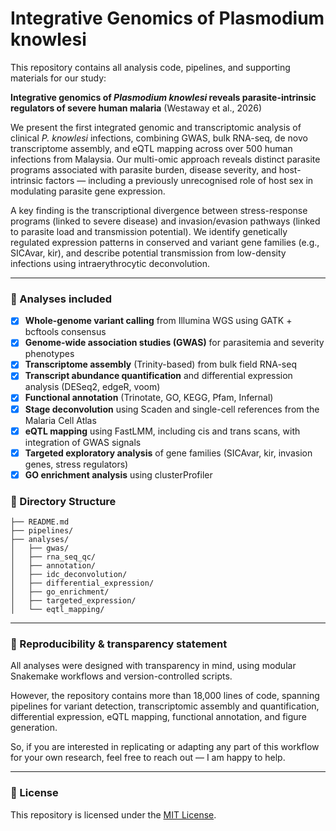 # Integrative Genomics of Plasmodium knowlesi

This repository contains all analysis code, pipelines, and supporting materials for our study:

**Integrative genomics of _Plasmodium knowlesi_ reveals parasite-intrinsic regulators of severe human malaria** (Westaway et al., 2026)

We present the first integrated genomic and transcriptomic analysis of clinical _P. knowlesi_ infections, combining GWAS, bulk RNA-seq, de novo transcriptome assembly, and eQTL mapping across over 500 human infections from Malaysia. Our multi-omic approach reveals distinct parasite programs associated with parasite burden, disease severity, and host-intrinsic factors — including a previously unrecognised role of host sex in modulating parasite gene expression. 

A key finding is the transcriptional divergence between stress-response programs (linked to severe disease) and invasion/evasion pathways (linked to parasite load and transmission potential). We identify genetically regulated expression patterns in conserved and variant gene families (e.g., SICAvar, kir), and describe potential transmission from low-density infections using intraerythrocytic deconvolution.

---

### 🧬 Analyses included

- [x] **Whole-genome variant calling** from Illumina WGS using GATK + bcftools consensus
- [x] **Genome-wide association studies (GWAS)** for parasitemia and severity phenotypes
- [x] **Transcriptome assembly** (Trinity-based) from bulk field RNA-seq
- [x] **Transcript abundance quantification** and differential expression analysis (DESeq2, edgeR, voom)
- [x] **Functional annotation** (Trinotate, GO, KEGG, Pfam, Infernal)
- [x] **Stage deconvolution** using Scaden and single-cell references from the Malaria Cell Atlas
- [x] **eQTL mapping** using FastLMM, including cis and trans scans, with integration of GWAS signals
- [x] **Targeted exploratory analysis** of gene families (SICAvar, kir, invasion genes, stress regulators)
- [x] **GO enrichment analysis** using clusterProfiler

### 📂 Directory Structure

```plaintext
├── README.md
├── pipelines/
├── analyses/
│   ├── gwas/
│   ├── rna_seq_qc/
│   ├── annotation/
│   ├── idc_deconvolution/
│   ├── differential_expression/
│   ├── go_enrichment/
│   ├── targeted_expression/
│   └── eqtl_mapping/
```

---

### 🔁 Reproducibility & transparency statement

All analyses were designed with transparency in mind, using modular Snakemake workflows and version-controlled scripts.

However, the repository contains more than 18,000 lines of code, spanning pipelines for variant detection, transcriptomic assembly and quantification, differential expression, eQTL mapping, functional annotation, and figure generation.

So, if you are interested in replicating or adapting any part of this workflow for your own research, feel free to reach out — I am happy to help.

---

### 📄 License

This repository is licensed under the [MIT License](./LICENSE).